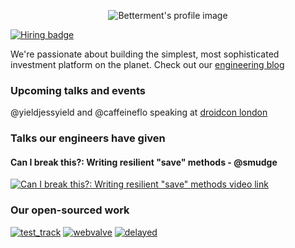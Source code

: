 <p align="center">
  <img src="https://avatars.githubusercontent.com/u/871554?s=200&v=4" alt="Betterment's profile image"/>
</p>

[![Hiring badge](https://img.shields.io/badge/We're-hiring-green.svg)](https://www.betterment.com/careers/)

We're passionate about building the simplest, most sophisticated investment platform on the planet. Check out our [engineering blog](https://www.betterment.com/category/engineering/)

### Upcoming talks and events

@yieldjessyield and @caffeineflo speaking at [droidcon london](https://www.london.droidcon.com/program/is-flutter-the-coke-zero-of-the-mobile-world%3F)

### Talks our engineers have given

#### Can I break this?: Writing resilient "save" methods - @smudge
[![Can I break this?: Writing resilient "save" methods video link](https://img.youtube.com/vi/TuhS13rBoVY/0.jpg)](https://www.youtube.com/watch?v=TuhS13rBoVY)

### Our open-sourced work

[![test_track](https://github-readme-stats.vercel.app/api/pin/?username=Betterment&repo=test_track)](https://github.com/Betterment/test_track)
[![webvalve](https://github-readme-stats.vercel.app/api/pin/?username=Betterment&repo=webvalve)](https://github.com/Betterment/webvalve)
[![delayed](https://github-readme-stats.vercel.app/api/pin/?username=Betterment&repo=delayed)](https://github.com/Betterment/delayed)